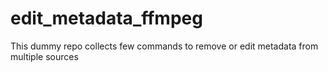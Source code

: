 # edit_metadata_ffmpeg
This dummy repo collects few commands to remove or edit metadata from multiple sources
